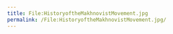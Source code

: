 ```yaml
---
title: File:HistoryoftheMakhnovistMovement.jpg
permalink: /File:HistoryoftheMakhnovistMovement.jpg/
---
```


